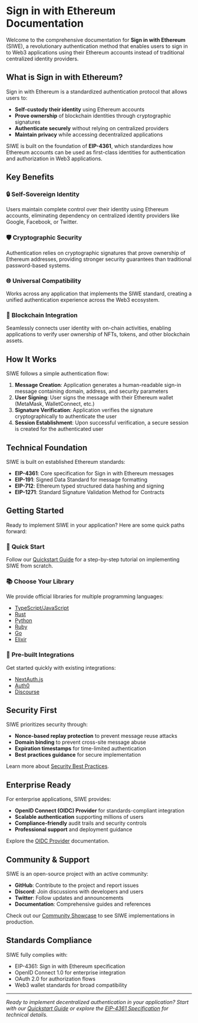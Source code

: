 # Sign in with Ethereum Documentation

Welcome to the comprehensive documentation for **Sign in with Ethereum** (SIWE), a revolutionary authentication method that enables users to sign in to Web3 applications using their Ethereum accounts instead of traditional centralized identity providers.

## What is Sign in with Ethereum?

Sign in with Ethereum is a standardized authentication protocol that allows users to:

- **Self-custody their identity** using Ethereum accounts
- **Prove ownership** of blockchain identities through cryptographic signatures  
- **Authenticate securely** without relying on centralized providers
- **Maintain privacy** while accessing decentralized applications

SIWE is built on the foundation of **EIP-4361**, which standardizes how Ethereum accounts can be used as first-class identities for authentication and authorization in Web3 applications.

## Key Benefits

### 🔒 **Self-Sovereign Identity**
Users maintain complete control over their identity using Ethereum accounts, eliminating dependency on centralized identity providers like Google, Facebook, or Twitter.

### 🛡️ **Cryptographic Security**
Authentication relies on cryptographic signatures that prove ownership of Ethereum addresses, providing stronger security guarantees than traditional password-based systems.

### 🌐 **Universal Compatibility**
Works across any application that implements the SIWE standard, creating a unified authentication experience across the Web3 ecosystem.

### 🔗 **Blockchain Integration**
Seamlessly connects user identity with on-chain activities, enabling applications to verify user ownership of NFTs, tokens, and other blockchain assets.

## How It Works

SIWE follows a simple authentication flow:

1. **Message Creation**: Application generates a human-readable sign-in message containing domain, address, and security parameters
2. **User Signing**: User signs the message with their Ethereum wallet (MetaMask, WalletConnect, etc.)
3. **Signature Verification**: Application verifies the signature cryptographically to authenticate the user
4. **Session Establishment**: Upon successful verification, a secure session is created for the authenticated user

## Technical Foundation

SIWE is built on established Ethereum standards:

- **EIP-4361**: Core specification for Sign in with Ethereum messages
- **EIP-191**: Signed Data Standard for message formatting
- **EIP-712**: Ethereum typed structured data hashing and signing
- **EIP-1271**: Standard Signature Validation Method for Contracts

## Getting Started

Ready to implement SIWE in your application? Here are some quick paths forward:

### 🚀 **Quick Start**
Follow our [Quickstart Guide](quickstart/README.md) for a step-by-step tutorial on implementing SIWE from scratch.

### 📚 **Choose Your Library**
We provide official libraries for multiple programming languages:
- [TypeScript/JavaScript](libraries/typescript.md)
- [Rust](libraries/rust.md) 
- [Python](libraries/python.md)
- [Ruby](libraries/ruby.md)
- [Go](libraries/go.md)
- [Elixir](libraries/elixir.md)

### 🔌 **Pre-built Integrations**
Get started quickly with existing integrations:
- [NextAuth.js](integrations/nextauth.md)
- [Auth0](integrations/auth0.md)
- [Discourse](integrations/discourse.md)

## Security First

SIWE prioritizes security through:

- **Nonce-based replay protection** to prevent message reuse attacks
- **Domain binding** to prevent cross-site message abuse  
- **Expiration timestamps** for time-limited authentication
- **Best practices guidance** for secure implementation

Learn more about [Security Best Practices](advanced/security-best-practices.md).

## Enterprise Ready

For enterprise applications, SIWE provides:

- **OpenID Connect (OIDC) Provider** for standards-compliant integration
- **Scalable authentication** supporting millions of users
- **Compliance-friendly** audit trails and security controls
- **Professional support** and deployment guidance

Explore the [OIDC Provider](advanced/oidc-provider.md) documentation.

## Community & Support

SIWE is an open-source project with an active community:

- **GitHub**: Contribute to the project and report issues
- **Discord**: Join discussions with developers and users
- **Twitter**: Follow updates and announcements  
- **Documentation**: Comprehensive guides and references

Check out our [Community Showcase](community/showcase.md) to see SIWE implementations in production.

## Standards Compliance

SIWE fully complies with:
- EIP-4361: Sign in with Ethereum specification
- OpenID Connect 1.0 for enterprise integration
- OAuth 2.0 for authorization flows
- Web3 wallet standards for broad compatibility

---

*Ready to implement decentralized authentication in your application? Start with our [Quickstart Guide](quickstart/README.md) or explore the [EIP-4361 Specification](general-information/eip-4361-specification.md) for technical details.*